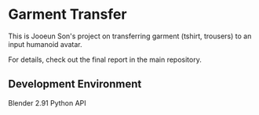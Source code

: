 # Garment Transfer

This is Jooeun Son's project on transferring garment (tshirt, trousers) to an input humanoid avatar.

For details, check out the final report in the main repository.

## Development Environment
Blender 2.91 Python API
